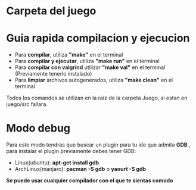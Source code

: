 # Carpeta del juego

# Guia rapida compilacion y ejecucion
- Para **compilar**, utiliza **"make"** en el terminal
- Para **compilar y ejecutar**, utiliza **"make run"** en el terminal
- Para **compilar con valgrind** utilizar **"make val"** en el terminal (Previamente tenerlo instalado)
- Para **limpiar** archivos autogenerados, utiliza **"make clean"** en el terminal

Todos los comandos se utilizan en la raiz de la carpeta Juego, si estan en juego/src fallara.

# Modo debug

Para este modo tendras que buscar un plugin para tu ide que admita **GDB** , para instalar el plugin previamente debes tener GDB:

- Linux(ubuntu): **apt-get install gdb**
- ArchLinux(manjaro): **pacman -S gdb** o **yaourt -S gdb**

**Se puede usar cualquier compilador con el que te sientas comodo**
